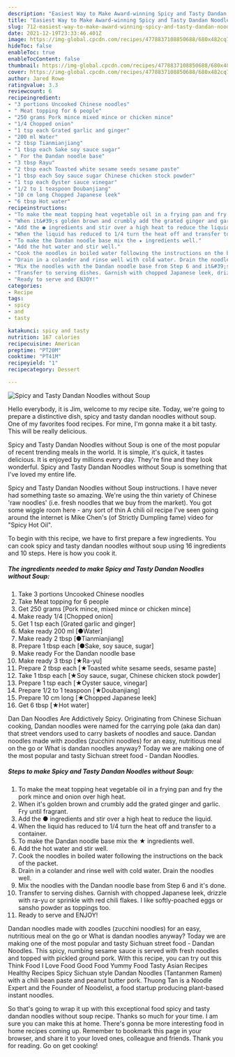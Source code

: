 ```yaml
---
description: "Easiest Way to Make Award-winning Spicy and Tasty Dandan Noodles without Soup"
title: "Easiest Way to Make Award-winning Spicy and Tasty Dandan Noodles without Soup"
slug: 712-easiest-way-to-make-award-winning-spicy-and-tasty-dandan-noodles-without-soup
date: 2021-12-19T23:33:46.401Z
image: https://img-global.cpcdn.com/recipes/4778837108850688/680x482cq70/spicy-and-tasty-dandan-noodles-without-soup-recipe-main-photo.jpg
hideToc: false
enableToc: true
enableTocContent: false
thumbnail: https://img-global.cpcdn.com/recipes/4778837108850688/680x482cq70/spicy-and-tasty-dandan-noodles-without-soup-recipe-main-photo.jpg
cover: https://img-global.cpcdn.com/recipes/4778837108850688/680x482cq70/spicy-and-tasty-dandan-noodles-without-soup-recipe-main-photo.jpg
author: Jared Rowe
ratingvalue: 3.3
reviewcount: 6
recipeingredient:
- "3 portions Uncooked Chinese noodles"
- " Meat topping for 6 people"
- "250 grams Pork mince mixed mince or chicken mince"
- "1/4 Chopped onion"
- "1 tsp each Grated garlic and ginger"
- "200 ml Water"
- "2 tbsp Tianmianjiang"
- "1 tbsp each Sake soy sauce sugar"
- " For the Dandan noodle base"
- "3 tbsp Rayu"
- "2 tbsp each Toasted white sesame seeds sesame paste"
- "1 tbsp each Soy sauce sugar Chinese chicken stock powder"
- "1 tsp each Oyster sauce vinegar"
- "1/2 to 1 teaspoon Doubanjiang"
- "10 cm long Chopped Japanese leek"
- "6 tbsp Hot water"
recipeinstructions:
- "To make the meat topping heat vegetable oil in a frying pan and fry the pork mince and onion over high heat."
- "When it&#39;s golden brown and crumbly add the grated ginger and garlic. Fry until fragrant."
- "Add the ● ingredients and stir over a high heat to reduce the liquid."
- "When the liquid has reduced to 1/4 turn the heat off and transfer to a container."
- "To make the Dandan noodle base mix the ★ ingredients well."
- "Add the hot water and stir well."
- "Cook the noodles in boiled water following the instructions on the back of the packet."
- "Drain in a colander and rinse well with cold water. Drain the noodles well."
- "Mix the noodles with the Dandan noodle base from Step 6 and it&#39;s done."
- "Transfer to serving dishes. Garnish with chopped Japanese leek, drizzle with ra-yu or sprinkle with red chili flakes. I like softly-poached eggs or sansho powder as toppings too."
- "Ready to serve and ENJOY!"
categories:
- Recipe
tags:
- spicy
- and
- tasty

katakunci: spicy and tasty 
nutrition: 167 calories
recipecuisine: American
preptime: "PT20M"
cooktime: "PT41M"
recipeyield: "1"
recipecategory: Dessert

---
```



![Spicy and Tasty Dandan Noodles without Soup](https://img-global.cpcdn.com/recipes/4778837108850688/680x482cq70/spicy-and-tasty-dandan-noodles-without-soup-recipe-main-photo.jpg)

Hello everybody, it is Jim, welcome to my recipe site. Today, we're going to prepare a distinctive dish, spicy and tasty dandan noodles without soup. One of my favorites food recipes. For mine, I'm gonna make it a bit tasty. This will be really delicious.

Spicy and Tasty Dandan Noodles without Soup is one of the most popular of recent trending meals in the world. It is simple, it's quick, it tastes delicious. It is enjoyed by millions every day. They're fine and they look wonderful. Spicy and Tasty Dandan Noodles without Soup is something that I've loved my entire life.

Spicy and Tasty Dandan Noodles without Soup instructions. I have never had something taste so amazing. We&#39;re using the thin variety of Chinese &#39;raw noodles&#39; (i.e. fresh noodles that we buy from the market). You got some wiggle room here - any sort of thin A chili oil recipe I&#39;ve seen going around the internet is Mike Chen&#39;s (of Strictly Dumpling fame) video for &#34;Spicy Hot Oil&#34;.


To begin with this recipe, we have to first prepare a few ingredients. You can cook spicy and tasty dandan noodles without soup using 16 ingredients and 10 steps. Here is how you cook it.

<!--inarticleads1-->

##### The ingredients needed to make Spicy and Tasty Dandan Noodles without Soup:

1. Take 3 portions Uncooked Chinese noodles
1. Take  Meat topping for 6 people
1. Get 250 grams [Pork mince, mixed mince or chicken mince]
1. Make ready 1/4 [Chopped onion]
1. Get 1 tsp each [Grated garlic and ginger]
1. Make ready 200 ml [●Water]
1. Make ready 2 tbsp [●Tianmianjiang]
1. Prepare 1 tbsp each [●Sake, soy sauce, sugar]
1. Make ready  For the Dandan noodle base
1. Make ready 3 tbsp [★Ra-yu]
1. Prepare 2 tbsp each [★Toasted white sesame seeds, sesame paste]
1. Take 1 tbsp each [★Soy sauce, sugar, Chinese chicken stock powder]
1. Prepare 1 tsp each [★Oyster sauce, vinegar]
1. Prepare 1/2 to 1 teaspoon [★Doubanjiang]
1. Prepare 10 cm long [★Chopped Japanese leek]
1. Get 6 tbsp [★Hot water]


Dan Dan Noodles Are Addictively Spicy. Originating from Chinese Sichuan cooking, Dandan noodles were named for the carrying pole (aka dan dan) that street vendors used to carry baskets of noodles and sauce. Dandan noodles made with zoodles (zucchini noodles) for an easy, nutritious meal on the go or What is dandan noodles anyway? Today we are making one of the most popular and tasty Sichuan street food - Dandan Noodles. 

<!--inarticleads2-->

##### Steps to make Spicy and Tasty Dandan Noodles without Soup:

1. To make the meat topping heat vegetable oil in a frying pan and fry the pork mince and onion over high heat.
1. When it&#39;s golden brown and crumbly add the grated ginger and garlic. Fry until fragrant.
1. Add the ● ingredients and stir over a high heat to reduce the liquid.
1. When the liquid has reduced to 1/4 turn the heat off and transfer to a container.
1. To make the Dandan noodle base mix the ★ ingredients well.
1. Add the hot water and stir well.
1. Cook the noodles in boiled water following the instructions on the back of the packet.
1. Drain in a colander and rinse well with cold water. Drain the noodles well.
1. Mix the noodles with the Dandan noodle base from Step 6 and it&#39;s done.
1. Transfer to serving dishes. Garnish with chopped Japanese leek, drizzle with ra-yu or sprinkle with red chili flakes. I like softly-poached eggs or sansho powder as toppings too.
1. Ready to serve and ENJOY!

Dandan noodles made with zoodles (zucchini noodles) for an easy, nutritious meal on the go or What is dandan noodles anyway? Today we are making one of the most popular and tasty Sichuan street food - Dandan Noodles. This spicy, numbing sesame sauce is served with fresh noodles and topped with pickled ground pork. With this recipe, you can try out this Think Food I Love Food Good Food Yummy Food Tasty Asian Recipes Healthy Recipes Spicy Sichuan style Dandan Noodles (Tantanmen Ramen) with a chili bean paste and peanut butter pork. Thuong Tan is a Noodle Expert and the Founder of Noodelist, a food startup producing plant-based instant noodles. 

So that's going to wrap it up with this exceptional food spicy and tasty dandan noodles without soup recipe. Thanks so much for your time. I am sure you can make this at home. There's gonna be more interesting food in home recipes coming up. Remember to bookmark this page in your browser, and share it to your loved ones, colleague and friends. Thank you for reading. Go on get cooking!

